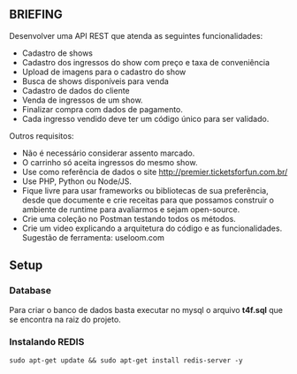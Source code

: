 ## BRIEFING

Desenvolver uma API REST que atenda as seguintes funcionalidades:

- Cadastro de shows
- Cadastro dos ingressos do show com preço e taxa de conveniência
- Upload de imagens para o cadastro do show
- Busca de shows disponíveis para venda
- Cadastro de dados do cliente
- Venda de ingressos de um show.
- Finalizar compra com dados de pagamento.
- Cada ingresso vendido deve ter um código único para ser validado.

Outros requisitos:
- Não é necessário considerar assento marcado.
- O carrinho só aceita ingressos do mesmo show.
- Use como referência de dados o site http://premier.ticketsforfun.com.br/
- Use PHP, Python ou Node/JS.
- Fique livre para usar frameworks ou bibliotecas de sua preferência, desde que documente e crie receitas para que possamos construir o ambiente de runtime para avaliarmos e sejam open-source.
- Crie uma coleção no Postman testando todos os métodos.
- Crie um video explicando a arquitetura do código e as funcionalidades. Sugestão de ferramenta: useloom.com


## Setup

### Database

Para criar o banco de dados basta executar no mysql o arquivo **t4f.sql** que se encontra na raiz do projeto. 

### Instalando REDIS

```
sudo apt-get update && sudo apt-get install redis-server -y
```

